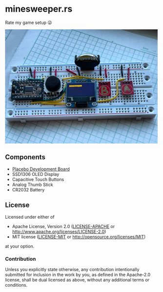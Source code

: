 # minesweeper.rs

Rate my game setup 😜

<img width="500" alt="minesweeper.rs" src="hardware.jpg" />

## Components

* [Placebo Development Board](https://github.com/dotcypress/placebo)
* SSD1306 OLED Display
* Capacitive Touch Buttons
* Analog Thumb Stick
* CR2032 Battery

## License

Licensed under either of

- Apache License, Version 2.0 ([LICENSE-APACHE](LICENSE-APACHE) or
  http://www.apache.org/licenses/LICENSE-2.0)
- MIT license ([LICENSE-MIT](LICENSE-MIT) or http://opensource.org/licenses/MIT)

at your option.

### Contribution

Unless you explicitly state otherwise, any contribution intentionally submitted
for inclusion in the work by you, as defined in the Apache-2.0 license, shall be
dual licensed as above, without any additional terms or conditions.
